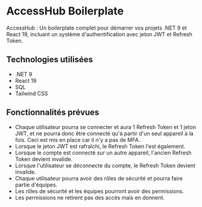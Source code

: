 # AccessHub Boilerplate

AccessHub : Un boilerplate complet pour démarrer vos projets .NET 9 et React 19, incluant un système d'authentification avec jeton JWT et Refresh Token.

## Technologies utilisées
- .NET 9
- React 19
- SQL
- Tailwind CSS

## Fonctionnalités prévues
- Chaque utilisateur pourra se connecter et aura 1 Refresh Token et 1 jeton JWT, et ne pourra donc être connecté qu'à partir d'un seul appareil à la fois. Ceci est mis en place car il n'y a pas de MFA.
- Lorsque le jeton JWT est rafraîchi, le Refresh Token l'est également.
- Lorsque le compte est connecté sur un autre appareil, l'ancien Refresh Token devient invalide.
- Lorsque l'utilisateur se déconnecte du compte, le Refresh Token devient invalide.
- Chaque utilisateur pourra avoir des rôles de sécurité et pourra faire partie d'équipes.
- Les rôles de sécurité et les équipes pourront avoir des permissions.
- Les permissions ne retirent pas des accès mais en donnent.